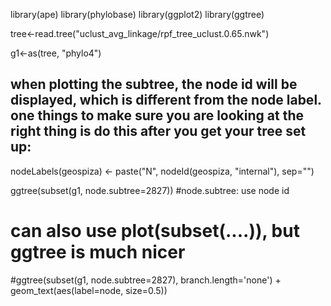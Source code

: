 library(ape)
library(phylobase)
library(ggplot2)
library(ggtree)

tree<-read.tree("uclust_avg_linkage/rpf_tree_uclust.0.65.nwk")

g1<-as(tree, "phylo4")

## when plotting the subtree, the node id will be displayed, which is different from the node label. one things to make sure you are looking at the right thing is do this after you get your tree set up: ##
nodeLabels(geospiza) <- paste("N", nodeId(geospiza, "internal"), sep="")

ggtree(subset(g1, node.subtree=2827)) #node.subtree: use node id
# can also use plot(subset(....)), but ggtree is much nicer
#ggtree(subset(g1, node.subtree=2827), branch.length='none') + geom_text(aes(label=node, size=0.5))
